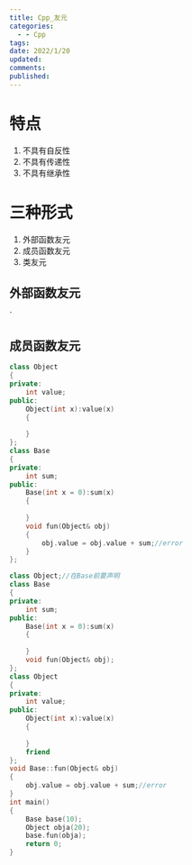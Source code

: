 ```yaml
---
title: Cpp_友元
categories:
  - - Cpp
tags: 
date: 2022/1/20
updated: 
comments: 
published:
---
```


# 特点

1. 不具有自反性
2. 不具有传递性
3. 不具有继承性

# 三种形式

1. 外部函数友元
2. 成员函数友元
3. 类友元

## 外部函数友元

`

## 成员函数友元

```c++
class Object
{
private:
    int value;
public:
    Object(int x):value(x)
    {
        
    }
};
class Base
{
private:
    int sum;
public:
    Base(int x = 0):sum(x)
    {
        
    }
    void fun(Object& obj)
    {
        obj.value = obj.value + sum;//error
    }
};
```

```c++
class Object;//在Base前要声明
class Base
{
private:
    int sum;
public:
    Base(int x = 0):sum(x)
    {
        
    }
    void fun(Object& obj);
};
class Object
{
private:
    int value;
public:
    Object(int x):value(x)
    {
        
    }
    friend
};
void Base::fun(Object& obj)
{
    obj.value = obj.value + sum;//error
}
int main()
{
    Base base(10);
    Object obja(20);
    base.fun(obja);
    return 0;
}
```



